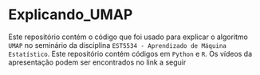 # Explicando_UMAP

Este repositório contém o código que foi usado para explicar o algoritmo `UMAP` no seminário da disciplina `EST5534 - Aprendizado de Máquina Estatístico`. Este repositório contém códigos em `Python` e `R`. Os vídeos da apresentação podem ser encontrados no link a seguir

